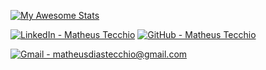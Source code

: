 [![My Awesome Stats](https://awesome-github-stats.azurewebsites.net/user-stats/matheustecchio?cardType=github&theme=dark&showIcons=false&Title=71DBD4&Ring=71DBD4&Text=B3B0C4&Background=3A3A59&Border=71DBD4)](https://git.io/awesome-stats-card)

  
[![LinkedIn - Matheus Tecchio](https://img.shields.io/badge/LinkedIn-Matheus_Tecchio-3A3A59?style=for-the-badge&logo=LinkedIn)](https://www.linkedin.com/in/matheustecchio/)
[![GitHub - Matheus Tecchio](https://img.shields.io/badge/GitHub-Matheus_Tecchio-3A3A59?style=for-the-badge&logo=GitHub)](https://github.com/matheustecchio)

[![Gmail - matheusdiastecchio@gmail.com](https://img.shields.io/badge/Gmail-matheusdiastecchio%40gmail.com-3A3A59?style=for-the-badge&logo=Gmail&logoColor=white)](mailto:matheusdiastecchio@gmail.com)

